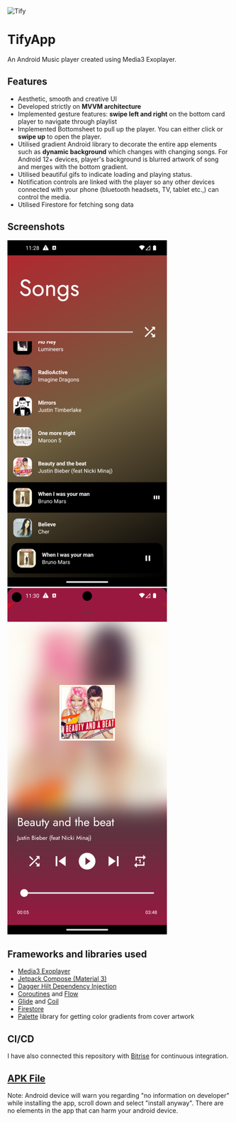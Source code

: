![Tify](https://cdn-icons-png.flaticon.com/64/9973/9973495.png)
# TifyApp 
An Android Music player created using Media3 Exoplayer.  

## Features
- Aesthetic, smooth and creative UI
- Developed strictly on **MVVM architecture**
- Implemented gesture features: **swipe left and right** on the bottom card player to navigate through playlist
- Implemented Bottomsheet to pull up the player. You can either click or **swipe up** to open the player.
- Utilised gradient Android library to decorate the entire app elements such as **dynamic background** which changes with changing songs. For Android 12+ devices, player's background is blurred artwork of song and merges with the bottom gradient. 
- Utilised beautiful gifs to indicate loading and playing status. 
- Notification controls are linked with the player so any other devices connected with your phone (bluetooth headsets, TV, tablet etc.,) can control the media.
- Utilised Firestore for fetching song data

## Screenshots
![screen1](screenshots/screen1.png) ![screen2](screenshots/screen2.png)

## Frameworks and libraries used
- [Media3 Exoplayer](https://developer.android.com/guide/topics/media/exoplayer)
- [Jetpack Compose (Material 3)](https://developer.android.com/jetpack/compose/designsystems/material3)
- [Dagger Hilt Dependency Injection](https://developer.android.com/training/dependency-injection/hilt-android)
- [Coroutines](https://developer.android.com/kotlin/coroutines) and [Flow](https://developer.android.com/kotlin/flow) 
- [Glide](https://github.com/bumptech/glide) and [Coil](https://github.com/coil-kt/coil)
- [Firestore](https://firebase.google.com/docs/firestore)
- [Palette](https://developer.android.com/develop/ui/views/graphics/palette-colors) library for getting color gradients from cover artwork

## CI/CD
I have also connected this repository with [Bitrise](https://bitrise.io) for continuous integration. 

## [APK File](https://drive.google.com/file/d/1yP6AQKTSaFbm97YAXcPUi9Jbz2_--mKU/view?usp=share_link)
Note: Android device will warn you regarding "no information on developer" while installing the app, scroll down and select "install anyway". There are no elements in the app that can harm your android device.
